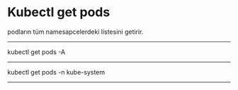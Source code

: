 # Kubectl get pods

podların tüm namesapcelerdeki listesini getirir.

-----
kubectl get pods -A

-----

kubectl get pods -n kube-system

------
